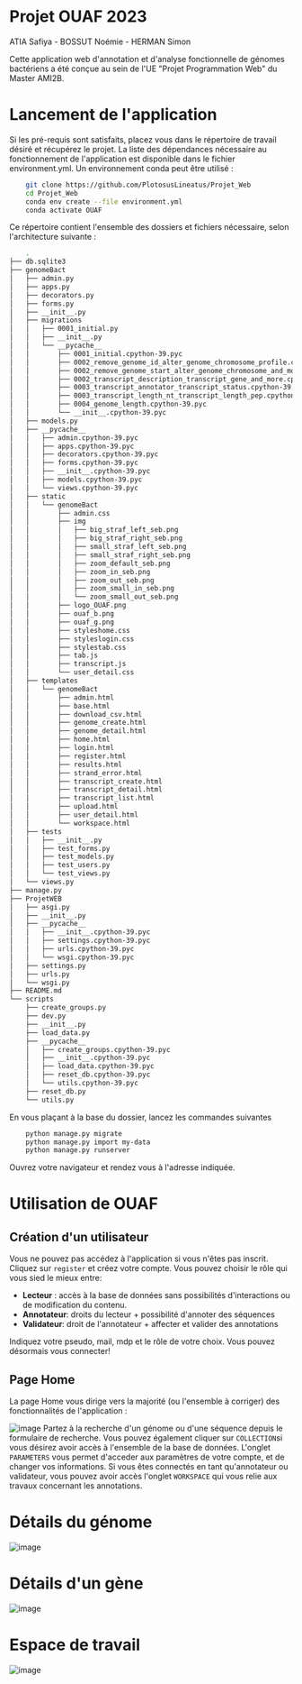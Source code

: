 # Projet OUAF 2023
ATIA Safiya - BOSSUT Noémie - HERMAN Simon

Cette application web d'annotation et d'analyse fonctionnelle de génomes bactériens a été conçue au sein de l'UE "Projet Programmation Web" du Master AMI2B. 

# Lancement de l'application
Si les pré-requis sont satisfaits, placez vous dans le répertoire de travail désiré et récupérez le projet. La liste des dépendances nécessaire au fonctionnement de l'application est disponible dans le fichier environment.yml. Un environnement conda peut être utilisé :
```bash
    git clone https://github.com/PlotosusLineatus/Projet_Web
    cd Projet_Web
    conda env create --file environment.yml
    conda activate OUAF
```
Ce répertoire contient l'ensemble des dossiers et fichiers nécessaire, selon l'architecture suivante :
```bash
    .
├── db.sqlite3
├── genomeBact
│   ├── admin.py
│   ├── apps.py
│   ├── decorators.py
│   ├── forms.py
│   ├── __init__.py
│   ├── migrations
│   │   ├── 0001_initial.py
│   │   ├── __init__.py
│   │   └── __pycache__
│   │       ├── 0001_initial.cpython-39.pyc
│   │       ├── 0002_remove_genome_id_alter_genome_chromosome_profile.cpython-39.pyc
│   │       ├── 0002_remove_genome_start_alter_genome_chromosome_and_more.cpython-39.pyc
│   │       ├── 0002_transcript_description_transcript_gene_and_more.cpython-39.pyc
│   │       ├── 0003_transcript_annotator_transcript_status.cpython-39.pyc
│   │       ├── 0003_transcript_length_nt_transcript_length_pep.cpython-39.pyc
│   │       ├── 0004_genome_length.cpython-39.pyc
│   │       └── __init__.cpython-39.pyc
│   ├── models.py
│   ├── __pycache__
│   │   ├── admin.cpython-39.pyc
│   │   ├── apps.cpython-39.pyc
│   │   ├── decorators.cpython-39.pyc
│   │   ├── forms.cpython-39.pyc
│   │   ├── __init__.cpython-39.pyc
│   │   ├── models.cpython-39.pyc
│   │   └── views.cpython-39.pyc
│   ├── static
│   │   └── genomeBact
│   │       ├── admin.css
│   │       ├── img
│   │       │   ├── big_straf_left_seb.png
│   │       │   ├── big_straf_right_seb.png
│   │       │   ├── small_straf_left_seb.png
│   │       │   ├── small_straf_right_seb.png
│   │       │   ├── zoom_default_seb.png
│   │       │   ├── zoom_in_seb.png
│   │       │   ├── zoom_out_seb.png
│   │       │   ├── zoom_small_in_seb.png
│   │       │   └── zoom_small_out_seb.png
│   │       ├── logo_OUAF.png
│   │       ├── ouaf_b.png
│   │       ├── ouaf_g.png
│   │       ├── styleshome.css
│   │       ├── styleslogin.css
│   │       ├── stylestab.css
│   │       ├── tab.js
│   │       ├── transcript.js
│   │       └── user_detail.css
│   ├── templates
│   │   └── genomeBact
│   │       ├── admin.html
│   │       ├── base.html
│   │       ├── download_csv.html
│   │       ├── genome_create.html
│   │       ├── genome_detail.html
│   │       ├── home.html
│   │       ├── login.html
│   │       ├── register.html
│   │       ├── results.html
│   │       ├── strand_error.html
│   │       ├── transcript_create.html
│   │       ├── transcript_detail.html
│   │       ├── transcript_list.html
│   │       ├── upload.html
│   │       ├── user_detail.html
│   │       └── workspace.html
│   ├── tests
│   │   ├── __init__.py
│   │   ├── test_forms.py
│   │   ├── test_models.py
│   │   ├── test_users.py
│   │   └── test_views.py
│   └── views.py
├── manage.py
├── ProjetWEB
│   ├── asgi.py
│   ├── __init__.py
│   ├── __pycache__
│   │   ├── __init__.cpython-39.pyc
│   │   ├── settings.cpython-39.pyc
│   │   ├── urls.cpython-39.pyc
│   │   └── wsgi.cpython-39.pyc
│   ├── settings.py
│   ├── urls.py
│   └── wsgi.py
├── README.md
└── scripts
    ├── create_groups.py
    ├── dev.py
    ├── __init__.py
    ├── load_data.py
    ├── __pycache__
    │   ├── create_groups.cpython-39.pyc
    │   ├── __init__.cpython-39.pyc
    │   ├── load_data.cpython-39.pyc
    │   ├── reset_db.cpython-39.pyc
    │   └── utils.cpython-39.pyc
    ├── reset_db.py
    └── utils.py

```
En vous plaçant à la base du dossier, lancez les commandes suivantes
```bash
    python manage.py migrate
    python manage.py import my-data
    python manage.py runserver
```
Ouvrez votre navigateur et rendez vous à l'adresse indiquée. 

# Utilisation de OUAF
## Création d'un utilisateur

Vous ne pouvez pas accédez à l'application si vous n'êtes pas inscrit. Cliquez sur `register` et créez votre compte. Vous pouvez choisir le rôle qui vous sied le mieux entre:
- **Lecteur** : accès à la base de données sans possibilités d'interactions ou de modification du contenu.
- **Annotateur**: droits du lecteur + possibilité d'annoter des séquences
- **Validateur**: droit de l'annotateur + affecter et valider des annotations

Indiquez votre pseudo, mail, mdp et le rôle de votre choix. Vous pouvez désormais vous connecter!

## Page Home

La page Home vous dirige vers la majorité (ou l'ensemble à corriger) des fonctionnalités de l'application :

![image](https://user-images.githubusercontent.com/75751225/217904756-ea7b69e0-dc0d-4b90-854e-3277ecfe9a11.png)
Partez à la recherche d'un génome ou d'une séquence depuis le formulaire de recherche. Vous pouvez également cliquer sur `COLLECTION`si vous désirez avoir accès à l'ensemble de la base de données. 
L'onglet `PARAMETERS` vous permet d'acceder aux paramètres de votre compte, et de changer vos informations.
Si vous êtes connectés en tant qu'annotateur ou validateur, vous pouvez avoir accès l'onglet `WORKSPACE` qui vous relie aux travaux concernant les annotations.

# Détails du génome
![image](https://user-images.githubusercontent.com/75751225/218156782-ae7ff0b7-cd0f-430d-bd3e-05f8aeb355fa.png)

# Détails d'un gène
![image](https://user-images.githubusercontent.com/75751225/218156946-1105dc67-1286-4452-a181-06c0e75cad6e.png)

# Espace de travail
![image](https://user-images.githubusercontent.com/75751225/218157189-7caa244d-b4b1-4e45-9fb2-0e20e30251ba.png)
